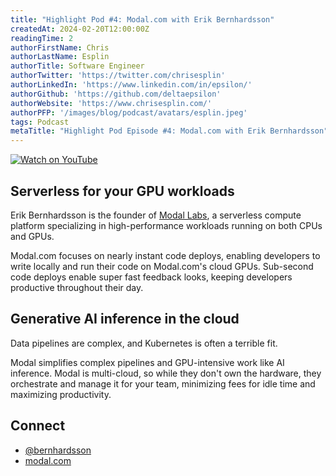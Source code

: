 ```yaml
---
title: "Highlight Pod #4: Modal.com with Erik Bernhardsson"
createdAt: 2024-02-20T12:00:00Z
readingTime: 2
authorFirstName: Chris
authorLastName: Esplin
authorTitle: Software Engineer
authorTwitter: 'https://twitter.com/chrisesplin'
authorLinkedIn: 'https://www.linkedin.com/in/epsilon/'
authorGithub: 'https://github.com/deltaepsilon'
authorWebsite: 'https://www.chrisesplin.com/'
authorPFP: '/images/blog/podcast/avatars/esplin.jpeg'
tags: Podcast
metaTitle: "Highlight Pod Episode #4: Modal.com with Erik Bernhardsson"
---
```


[![Watch on YouTube](/images/blog/podcast/4/play.png)](https://youtu.be/E_A38pNYHFk)

## Serverless for your GPU workloads

Erik Bernhardsson is the founder of [Modal Labs](https://modal.com/), a serverless compute platform specializing in high-performance workloads running on both CPUs and GPUs.

Modal.com focuses on nearly instant code deploys, enabling developers to write locally and run their code on Modal.com's cloud GPUs. Sub-second code deploys enable super fast feedback looks, keeping developers productive throughout their day.

## Generative AI inference in the cloud

Data pipelines are complex, and Kubernetes is often a terrible fit.

Modal simplifies complex pipelines and GPU-intensive work like AI inference. Modal is multi-cloud, so while they don't own the hardware, they orchestrate and manage it for your team, minimizing fees for idle time and maximizing productivity.

## Connect

- [@bernhardsson](https://twitter.com/bernhardsson)
- [modal.com](https://modal.com/)

